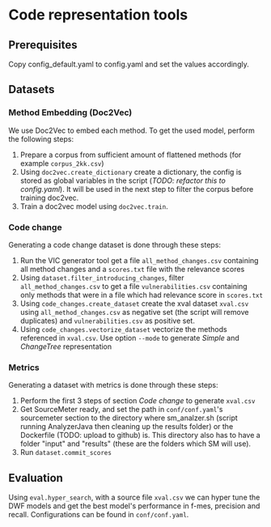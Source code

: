 # Code representation tools

## Prerequisites
Copy config_default.yaml to config.yaml and set the values accordingly.

## Datasets
### Method Embedding (Doc2Vec)
We use Doc2Vec to embed each method. To get the used model, perform the following steps:
1. Prepare a corpus from sufficient amount of flattened methods (for example `corpus_2kk.csv`)
2. Using `doc2vec.create_dictionary` create a dictionary, the config is stored as global variables in the script (_TODO: refactor this to config.yaml_). It will be used in the next step to filter the corpus before training doc2vec.
3. Train a doc2vec model using `doc2vec.train`.

### Code change
Generating a code change dataset is done through these steps:
1. Run the VIC generator tool get a file `all_method_changes.csv` containing all method changes and a `scores.txt` file with the relevance scores
2. Using `dataset.filter_introducing_changes`, filter `all_method_changes.csv` to get a file `vulnerabilities.csv` containing only methods that were in a file which had relevance score in `scores.txt`
3. Using `code_changes.create_dataset` create the xval dataset `xval.csv` using `all_method_changes.csv` as negative set (the script will remove duplicates) and `vulnerabilities.csv` as positive set. 
4. Using `code_changes.vectorize_dataset` vectorize the methods referenced in `xval.csv`. Use option `--mode` to generate _Simple_ and _ChangeTree_ representation

### Metrics
Generating a dataset with metrics is done through these steps:
1. Perform the first 3 steps of section _Code change_ to generate `xval.csv`
2. Get SourceMeter ready, and set the path in `conf/conf.yaml`'s sourcemeter section to the directory where sm_analzer.sh (script running AnalyzerJava then cleaning up the results folder) or the Dockerfile (TODO: upload to github) is. This directory also has to have a folder "input" and "results" (these are the folders which SM will use). 
3. Run `dataset.commit_scores`

## Evaluation
Using `eval.hyper_search`, with a source file `xval.csv` we can hyper tune the DWF models and get the best model's performance in f-mes, precision and recall. Configurations can be found in `conf/conf.yaml`.